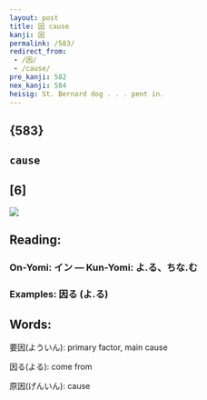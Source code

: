 ```yaml
---
layout: post
title: 因 cause
kanji: 因
permalink: /583/
redirect_from:
 - /因/
 - /cause/
pre_kanji: 582
nex_kanji: 584
heisig: St. Bernard dog . . . pent in.
---
```


## {583}

## `cause`

## [6]

<div class="stroke"><img src="E59BA0.png" /></div>

## Reading:

### On-Yomi: イン &mdash; Kun-Yomi: よ.る、ちな.む

### Examples: 因る (よ.る)

## Words:

要因(よういん): primary factor, main cause

因る(よる): come from

原因(げんいん): cause
